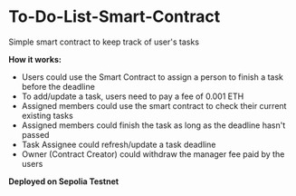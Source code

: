 # To-Do-List-Smart-Contract #
Simple smart contract to keep track of user's tasks

**How it works:**
- Users could use the Smart Contract to assign a person to finish a task before the deadline
- To add/update a task, users need to pay a fee of 0.001 ETH
- Assigned members could use the smart contract to check their current existing tasks
- Assigned members could finish the task as long as the deadline hasn't passed
- Task Assignee could refresh/update a task deadline
- Owner (Contract Creator) could withdraw the manager fee paid by the users
  
**Deployed on Sepolia Testnet**
